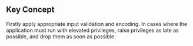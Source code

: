## Key Concept

Firstly apply appropriate input validation and encoding. In cases where the application must run with elevated privileges, raise privileges as late as possible, and drop them as soon as possible.
